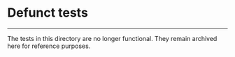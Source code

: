 # Defunct tests

---
The tests in this directory are no longer functional. They remain archived here for reference purposes.
